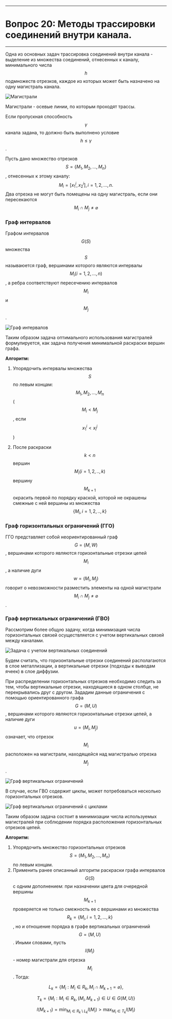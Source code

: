 ___
# Вопрос 20: Методы трассировки соединений внутри канала.
___

Одна из основных задач трассировка соединений внутри канала - выделение из множества соединений, отнесенных к каналу, минимального числа $$ h $$ подмножеств отрезков, каждое из которых может быть назначено на одну магистраль канала.

![Магистрали](../resources/imgs/20/1.png)

Магистрали - осевые линии, по которым проходят трассы.

Если пропускная способность $$ \gamma $$ канала задана, то должно быть выполнено условие $$ h \leq \gamma $$.

Пусть дано множество отрезков $$ S = \{ M_1, M_2, ..., M_n \} $$, отнесенных к этому каналу: $$ M_i = [ x^i_1, x^i_2 ], i = 1, 2, ..., n. $$ Два отрезка не могут быть помещены на одну магистраль, если они пересекаются $$ M_i \cap M_j \neq \varnothing $$

### Граф интервалов

Графом интервалов $$ G(S) $$ множества $$ S $$ называюется граф, вершинами которого являются интервалы $$ M_i(i=1, 2, ..., n) $$, а ребра соответствуют пересечению интервалов $$ M_i $$ и $$ M_j $$.

![Граф интервалов](../resources/imgs/20/2.png)

Таким образом задача оптимального использования магистралей формулируется, как задача получения минимальной раскраски вершин графа.

**Алгоритм:**

1.  Упорядочить интервалы множества $$ S $$ по левым концам: $$ M_1, M_2, ..., M_n $$ ( $$ M_i < M_j $$, если $$ x^i_1 < x^j_i $$ )

2.  После раскраски $$ k < n $$ вершин $$ M_i (i=1, 2, .., k) $$ вершину $$ M_{k+1} $$ окрасить первой по порядку краской, которой не окрашены смежные с ней вершины из множества $$ \{ M_i, i=1, 2, .., k \} $$

### Граф горизонтальных ограничений (ГГО)

ГГО представляет собой неориентированный граф $$ G = (M, W) $$, вершинами которого являются горизонтальные отрезки цепей $$ M_i $$, а наличие дуги $$ w = (M_i, M_j) $$ говорит о невозможности разместить элементы на одной магистрали $$ M_i \cap M_j \neq \varnothing $$.

### Граф вертикальных ограничений (ГВО)

Рассмотрим более общую задачу, когда минимизация числа горизонтальных связей осуществляется с учетом вертикальных связей между каналами.

![Задача с учетом вертикальных соединений](../resources/imgs/20/3.png)

Будем считать, что горизонтальные отрезки соединений располагаются в слое металлизации, а вертикальные отрезки (подходы к выводам ячеек) в слое диффузии.

При распределении горизонтальных отрезков необходимо следить за тем, чтобы вертикальные отрезки, находящиеся в одном столбце, не перекрывались друг с другом. Зададим данные ограничения с помощью ориентированного графа $$ G = (M, U) $$, вершинами которого являются горизонтальные отрезки цепей, а наличие дуги $$ u = (M_i, M_j) $$ означает, что отрезок $$ M_i $$ расположен на магистрали, находящейся над магистралью отрезка $$ M_j $$.

![Граф вертикальных ограничений](../resources/imgs/20/4.png)

В случае, если ГВО содержит циклы, может потребоваться несколько горизонтальных отрезков.

![Граф вертикальных ограничений с циклами](../resources/imgs/20/5.png)

Таким образом задача состоит в минимизации числа используемых магистралей при соблюдении порядка расположения горизонтальных отрезков цепей.

**Алгоритм:**

1.  Упорядочить множество горизонтальных отрезков $$ S = (M_1, M_2, ..., M_n) $$ по левым концам.
2.  Применить ранее описанный алгоритм раскраски графа интервалов $$ G(S) $$ с одним дополнением: при назначении цвета для очередной вершины $$ M_{k+1} $$ проверяется не только смежность ее с вершинами из множества $$ R_k = \{ M_i, i = 1, 2, ..., k \} $$, но и отношение порядка в графе вертикальных ограничений $$ G = (M, U) $$. Иными словами, пусть $$ l(M_i) $$ - номер магистрали для отрезка $$ M_i $$. Тогда:

$$
L_k = \{ M_i : M_i \in R_k, M_i \cap M_{k+1} = \varnothing \},
$$

$$
T_k = \{ M_i : M_i \in R_k, (M_i, M_{k+1}) \in U \in G(M,U) \}
$$

$$
l(M_{k+1}) = \min_{M_i \in R_k \setminus L_k} l(M_i) > \max_{M_i \in T_k} l(M_i)
$$
